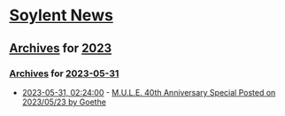 # [Soylent News](../../../README.md)

## [Archives](../../index.md) for [2023](../index.md)

### [Archives](../../index.md) for [2023-05-31](index.md)

* [2023-05-31, 02:24:00](https://soylentnews.org/article.pl?sid=23/05/30/0432221&from=rss) - [M.U.L.E. 40th Anniversary Special Posted on 2023/05/23 by Goethe](https://soylentnews.org/article.pl?sid=23/05/30/0432221&from=rss)
